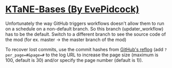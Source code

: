 # [KTaNE-Bases (By EvePidcock)](https://github.com/EvePidcock/KTaNE-Bases)

Unfortunately the way GitHub triggers workflows doesn't allow them to run on a schedule on a non-default branch. So this branch (updater_workflow) has to be the default. Switch to a different branch to see the source code of the mod (for ex. master -> the master branch of the mod)

To recover lost commits, use the commit hashes from [GitHub's reflog](https://api.github.com/repos/KtaneModules/KTaNE-Bases-EvePidcock/events) (add `?per_page=#&page=#` to the log URL to increase the page size (maximum is 100, default is 30) and/or specify the page number (default is 1)).
